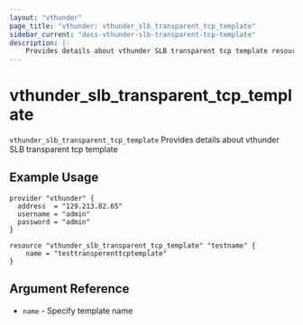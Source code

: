 ```yaml
---
layout: "vthunder"
page_title: "vthunder: vthunder_slb_transparent_tcp_template"
sidebar_current: "docs-vthunder-slb-transparent-tcp-template"
description: |-
    Provides details about vthunder SLB transparent tcp template resource for A10
---
```


# vthunder\_slb\_transparent\_tcp\_template

`vthunder_slb_transparent_tcp_template` Provides details about vthunder SLB transparent tcp template
## Example Usage


```hcl
provider "vthunder" {
  address  = "129.213.82.65"
  username = "admin"
  password = "admin"
}

resource "vthunder_slb_transparent_tcp_template" "testname" {
	name = "testtransperenttcptemplate"
}
```

## Argument Reference

* `name` - Specify template name





